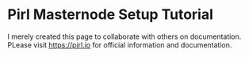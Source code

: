 # Pirl Masternode Setup Tutorial


I merely created this page to collaborate with others on documentation.  PLease visit https://pirl.io for official information and documentation.
